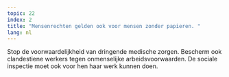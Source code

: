 ```yaml
---
topic: 22
index: 2
title: "Mensenrechten gelden ook voor mensen zonder papieren. "
lang: nl
---
```

Stop de voorwaardelijkheid van dringende medische zorgen. Bescherm ook
clandestiene werkers tegen onmenselijke arbeidsvoorwaarden. De sociale
inspectie moet ook voor hen haar werk kunnen doen.
